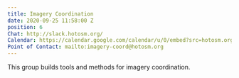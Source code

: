 ```yaml
---
title: Imagery Coordination
date: 2020-09-25 11:58:00 Z
position: 6
Chat: http://slack.hotosm.org/
Calendar: https://calendar.google.com/calendar/u/0/embed?src=hotosm.org_848e89aaiab04ag94d23rqn558@group.calendar.google.com
Point of Contact: mailto:imagery-coord@hotosm.org
---
```


This group builds tools and methods for imagery coordination.